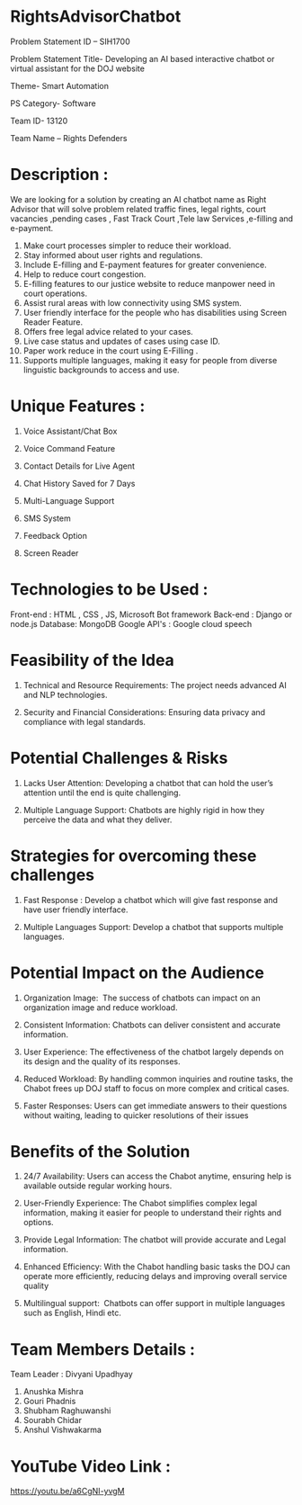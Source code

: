 # RightsAdvisorChatbot
Problem Statement ID – SIH1700 

Problem Statement Title- Developing an AI based interactive  chatbot or virtual assistant for the DOJ website

Theme- Smart Automation

PS Category- Software

Team ID- 13120

Team Name – Rights Defenders 

# Description :
We are looking for a solution by creating an AI chatbot name as Right Advisor that will solve problem related traffic fines, legal rights, court vacancies ,pending cases , Fast Track Court ,Tele law Services ,e-filling and e-payment.
1. Make court processes simpler to reduce their workload.
2. Stay informed about user rights and regulations.
3. Include E-filling and E-payment features for greater convenience.
4. Help to reduce court congestion.
5. E-filling features to our justice website to reduce manpower need in court operations.
6. Assist rural areas with low connectivity using SMS system.
7. User friendly interface for the people who has disabilities using Screen Reader Feature.
8. Offers free legal advice related to your cases.
9. Live case status and updates of cases using case ID.
10. Paper work reduce in the court using E-Filling .
11. Supports multiple languages, making it easy for people from diverse linguistic backgrounds to access and use.

# Unique Features :
1. Voice Assistant/Chat Box 

2. Voice Command Feature

3. Contact Details for Live Agent

4. Chat History Saved for 7 Days

5. Multi-Language Support

6. SMS System
 
7. Feedback Option

8. Screen Reader
# Technologies to be Used :
  Front-end :
  HTML , CSS , JS, Microsoft Bot framework
  Back-end : 
  Django or node.js
  Database:
  MongoDB
  Google API's :
  Google cloud speech
  
# Feasibility of the Idea

1. Technical and Resource Requirements: 
   The project needs advanced AI and NLP technologies.

2. Security and Financial Considerations:
   Ensuring data privacy and compliance with legal standards. 

# Potential Challenges & Risks

1. Lacks User Attention:
   Developing a chatbot that can hold the user’s attention until the end is quite challenging.

2. Multiple Language Support: 
   Chatbots are highly rigid in how they perceive the data and what they deliver. 

# Strategies for overcoming these challenges

1. Fast Response :
   Develop  a chatbot which will give fast response and have user friendly interface.

2. Multiple Languages Support:
   Develop a chatbot that supports multiple languages.


  # Potential Impact on the Audience

1. Organization  Image: 
    The success of chatbots can impact on an organization image and reduce workload.

2.  Consistent Information:
    Chatbots can deliver consistent and accurate information.

3.  User Experience: 
    The effectiveness of the chatbot largely depends on its design and the quality of its responses.

4.  Reduced Workload: 
    By handling common inquiries and routine tasks, the Chabot frees up DOJ staff to focus on more complex and critical cases.

5.  Faster Responses: 
    Users can get immediate answers to their questions without waiting, leading to quicker resolutions of their issues

 # Benefits of the Solution

1.  24/7 Availability:
    Users can access the Chabot anytime, ensuring help is available outside regular working hours.
    
3.  User-Friendly Experience: 
    The Chabot simplifies complex legal information, making it easier for people to understand their rights and options.
  
4.  Provide Legal Information: 
    The chatbot will provide accurate and Legal information.


5.  Enhanced Efficiency: 
    With the Chabot handling basic tasks the DOJ can operate more efficiently, reducing delays and improving overall 
    service quality

6.  Multilingual support: 
    Chatbots can offer support in multiple languages such as English, Hindi etc.


# Team Members Details :
Team Leader : Divyani Upadhyay 
1. Anushka Mishra
2. Gouri Phadnis
3. Shubham Raghuwanshi
4. Sourabh Chidar
5. Anshul Vishwakarma

# YouTube Video Link :
   https://youtu.be/a6CgNI-yvgM











